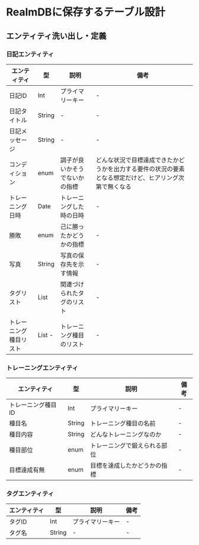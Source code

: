 # RealmDBに保存するテーブル設計

## エンティティ洗い出し・定義

### 日記エンティティ
エンティティ | 型 | 説明	| 備考
--- | --- | --- | ---
日記ID | Int | プライマリーキー	| -
日記タイトル | String | - | -
日記メッセージ | String	| -	| -
コンディション | enum | 調子が良いかそうでないかの指標 | どんな状況で目標達成できたかどうかを出力する要件の状況の要素となる想定だけど、ヒアリング次第で無くなる
トレーニング日時 | Date | トレーニングした時の日時 | -
勝敗 | enum | 己に勝ったかどうかの指標 | -
写真	| String | 写真の保存先を示す情報	| -
タグリスト | List<Int>	| 関連づけられたタグのリスト	| -
トレーニング種目リスト | List<Int> - | トレーニング種目のリスト | -

### トレーニングエンティティ
エンティティ | 型 | 説明	| 備考
--- | --- | --- | ---
トレーニング種目ID	| Int | プライマリーキー | -
種目名	| String | トレーニング種目の名前 | - | -
種目内容 | String | どんなトレーニングなのか	| - 
種目部位 | enum | トレーニングで鍛えられる部位 | -
目標達成有無 | enum | 目標を達成したかどうかの指標 | -

### タグエンティティ
エンティティ | 型 | 説明	| 備考
--- | --- | --- | ---
タグID | Int | プライマリーキー | -	
タグ名 | String | - | -
